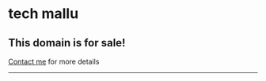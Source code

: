 # tech mallu


## This domain is for sale!

[Contact me](https://forms.gle/XZJur9i4LoTeqpFM6) for more details

---

